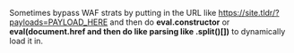 Sometimes bypass WAF strats by putting in the URL like https://site.tldr/?payloads=PAYLOAD_HERE and then do **eval.constructor** or **eval(document.href and then do like parsing like .split()[])**
to dynamically load it in.

